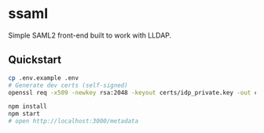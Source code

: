 # ssaml
Simple SAML2 front-end built to work with LLDAP.

## Quickstart

```bash
cp .env.example .env
# Generate dev certs (self-signed)
openssl req -x509 -newkey rsa:2048 -keyout certs/idp_private.key -out certs/idp_public.crt -nodes -days 365 -subj "/CN=Local SAML IdP"

npm install
npm start
# open http://localhost:3000/metadata
```